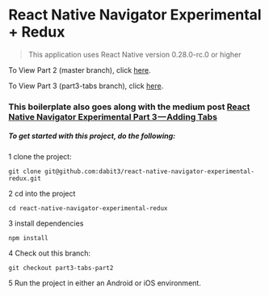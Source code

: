 # React Native Navigator Experimental + Redux

> This application uses React Native version 0.28.0-rc.0 or higher

To View Part 2 (master branch), click [here](https://github.com/dabit3/react-native-navigator-experimental-redux).

To View Part 3 (part3-tabs branch), click [here](https://github.com/dabit3/react-native-navigator-experimental-redux/tree/part3-tabs).

### This boilerplate also goes along with the medium post [React Native Navigator Experimental Part 3 — Adding Tabs](https://medium.com/@dabit3/react-native-navigator-experimental-part-3-adding-tabs-28a2c57356b6#.3eaqtm2dq)

##### To get started with this project, do the following:

1 clone the project:

```
git clone git@github.com:dabit3/react-native-navigator-experimental-redux.git
```

2 cd into the project

```
cd react-native-navigator-experimental-redux
```

3 install dependencies

```
npm install
```

4 Check out this branch:

```
git checkout part3-tabs-part2
```

5 Run the project in either an Android or iOS environment.
